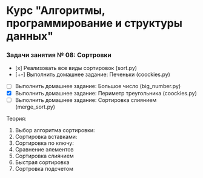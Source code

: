 # Курс "Алгоритмы, программирование и структуры данных"

### Задачи занятия № 08: Сортровки

- [х] Реализовать все виды сортировок (sort.py)
- [+-] Выполнить домашнее задание: Печеньки (coockies.py)
- [ ] Выполнить домашнее задание: Большое число (big_number.py)
- [x] Выполнить домашнее задание: Периметр треугольника (coockies.py)
- [ ] Выполнить домашнее задание: Сортировка слиянием (merge_sort.py)

Теория: 
1. Выбор алгоритма сортировки: 
2. Сортировка вставками: 
3. Сортировка по ключу:
4. Сравнение элементов
5. Сортировка слиянием
6. Быстрая сортировка
7. Сортровка подсчетом

